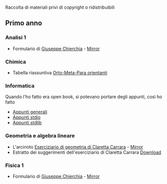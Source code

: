 Raccolta di materiali privi di copyright o ridistribuibili

## Primo anno

### Analisi 1
- Formulario di [Giuseppe Chierchia](https://docs.google.com/viewer?a=v&pid=explorer&chrome=true&srcid=0B4W4yLtAkKPZYjc3ZDdmN2MtMTk0OC00ZTkyLTk1ZDgtOGFhZDg3N2JjYTM5&hl=it) - <a href="1/AM1/formularioAM1chierchia.pdf" download="formularioAM1chierchia"> Mirror </a>

### Chimica
- Tabella riassuntiva  <a href="1/chimica/OMPBenzene.pdf" download="download"> Orto-Meta-Para orientanti </a>

### Informatica
Quando l'ho fatto era open book, si potevano portare degli appunti, così ho fatto
- <a href="1/Informatica/noteVelociFDInformatica.pdf" download="download">Appunti generali</a>
- <a href="1/Informatica/stdio.pdf" download="download"> Appunti stdio </a>
- <a href="1/Informatica/stdlib.pdf" download="download"> Appunti stdlib </a>

### Geometria e algebra lineare
- L'arcinoto [Eserciziario di geometria di Claretta Carrara](http://science.unitn.it/~carrara/ESERCIZIARIO) - <a href="1/GAL/carrara.pdf" download="download"> Mirror </a>
- Estratto dei suggerimenti dell'eserciziario di Claretta Carrara <a href="1/GAL/carraraSuggerimenti.pdf" download="download"> Download </a>

### Fisica 1
- Formulario di [Giuseppe Chierchia](https://sites.google.com/view/giuseppechierchia/materiale-tecnico?authuser=0) - <a href="1/FIS1/formularioFIS1chierchia.pdf" download="download"> Mirror </a>

